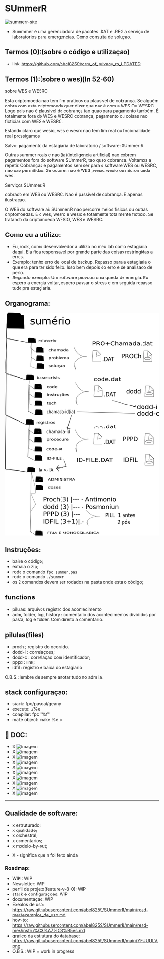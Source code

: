 # SUmmerR


<img src="https://i.ibb.co/cCBGC1w/summerr-site.png" alt="summerr-site" border="0">

- Summmer é uma gerenciadora de pacotes .DAT e .REG a serviço de laboratorios para emergencias. Como consulta de soluçao.

## Termos (0):(sobre o código e utilizaçao)

-  link: https://github.com/abel8259/term_of_privacy_rs_UPDATED

## Termos (1):(sobre o wes)(ln 52-60)

<p> sobre  WES  e WESRC </p>
<p> Esta criptomoeda nao tem fim praticos ou plausivel de cobrança. Se alguém cobra com esta criptomoeda  quer dizer que nao é com a  WES Ou WESRC. Logo pois nao é plausivel de cobrança tao quao para pagamento também. É totalmente fora do WES e WESRC cobrança, pagamento ou coisas nao ficticias com WES e WESRC. 
<p> Estando claro que wesio, wes e wesrc nao tem fim real ou fncionalidade real prossigamos </p>
<p> Salvo: pagamento da estagiaria de laboratorio / software:  SUmmer:R </p>
<p> Outras summer reais e nao (ia)(inteligencia artificial)  nao cobrem pagamentos fora do software SUmmerR, tao quao cobrança. Voltamos a repetir. Cobranças e pagamentos sem ser para o software WES ou WESRC, nao sao permitidas. Se ocorrer nao é WES ,wesrc wesio ou micromoeda wes.</p>                               

<p> Serviços SUmmer:R</p>
<p> cobrado em WES ou WESRC. Nao é passivel de cobrança. É apenas ilustraçao. </p>
<p> O WES do software ai: SUmmer:R nao percorre meios fisicos ou outras criptomoedas. É o wes, wesrc e wesio é totalmente totalmente ficticio. Se tratando da criptomoeda WESIO, WES e WESRC. </p>

## Como eu a utilizo:  

-   Eu, rock, como desenvolvedor a utilizo no meu lab como estagiaria daqui. Ela fica responsavel por grande parte das coisas  restringidas a erros.
-   Exemplo:  tenho erro de local de backup. Repasso para a estagiaria o que era para ter sido feito. Isso bem depois do erro e de analisado de perto.
-   Segundo exemplo: Um software provcou uma queda de energia. Eu espero a energia voltar, espero passar o stress e em seguida repasso tudo pra estagiaria.                                                                 
## Organograma:
<img  src="https://raw.githubusercontent.com/abel8259/SUmmerR/main/YFUUULV.png"/>

## Instruções:

- baixe o código;
- extraia o zip;   
- rode o comando ``` fpc summer.pas ```
- rode o comando ``` ./summer ``` 
- os 2 comandos devem ser rodados na pasta onde esta o código;         

## functions 

- pilulas: arquivos registro dos acontecimento.
- adm, folder, log, history : comentario dos acontecimentos divididos por pasta, log e folder. Com direito a comentario.     

## pilulas(files)

- proch ; registro do ocorrido.
- dodd-i : correlaçoes;
- dodd-c : correlaçao com identificador;
- pppd : link;
- idfil : registro e baixa do estagiario

O.B.S.: lembre de sempre  anotar tudo no adm ia.           

## stack configuraçao:

- stack: fpc/pascal/geany
- execute: ./%e
- compilar: fpc "%f"
- make object: make %e.o       


 ## :office: DOC:
 
-   X   ![imagem](https://img.shields.io/badge/doc-eap%20-blue)
-   X   ![imagem](https://img.shields.io/badge/doc-itil%20-blue)
-   X   ![imagem](https://img.shields.io/badge/doc-kpi%20-blue)
-   X   ![imagem](https://img.shields.io/badge/doc-pdca%20-blue)
-   X   ![imagem](https://img.shields.io/badge/doc-pmbok%20-blue)
-   X   ![imagem](https://img.shields.io/badge/doc-google%20-orange) 
-   X   ![imagem](https://img.shields.io/badge/doc-semrush%20-orange) 
-   X   ![imagem](https://img.shields.io/badge/doc-sla%20-orange) 
-   X   ![imagem](https://img.shields.io/badge/doc-smart15%20-blue) 
-   X   ![imagem](https://img.shields.io/badge/doc-sow%20-blue) 

***
## Qualidade de software:

- x estruturado; 
- x qualidade;
- x orchestral;   
- x comentarios;
- x modelo-by-out; 

* X - significa que n foi feito ainda
      
### Roadmap:

- WIKI: WIP
- Newsletter: WIP
- perfil de projeto(feature-v-8-0): WIP
- stack e configuraçoes: WIP 
- documentaçao: WIP
- Exeplos de uso: https://raw.githubusercontent.com/abel8259/SUmmerR/main/read-mes/exemplos_de_uso.md
- how-to: https://raw.githubusercontent.com/abel8259/SUmmerR/main/read-mes/instru%C3%A7%C3%B5es.md
- grafico da estrutura do database: https://raw.githubusercontent.com/abel8259/SUmmerR/main/YFUUULV.png 
- O.B.S.: WIP = work in progress

